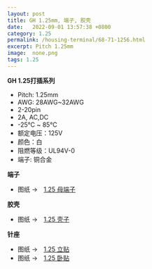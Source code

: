 ```yaml
---
layout: post
title: GH 1.25mm, 端子, 胶壳
date:   2022-09-01 13:57:38 +0800
category: 1.25
permalink: /housing-terminal/68-71-1256.html
excerpt: Pitch 1.25mm
image:  none.png
tags: 1.25
---
```



__GH 1.25打插系列__


* Pitch: 1.25mm
* AWG: 28AWG~32AWG
* 2-20pin
* 2A, AC,DC
* -25℃ ~ 85℃
* 额定电压：125V
* 颜色：白
* 阻燃等级：UL94V-0
* 端子: 铜合金


__端子__

* 图纸 →　[1.25 母端子](/assets/2022/68-1256-GH125-T-XDYT.pdf)

__胶壳__

* 图纸 →　[1.25 壳子](/assets/2022/69-1256-GH125-H-XDYT.pdf)

__针座__

* 图纸 →　[1.25 立贴](/assets/2022/70-1256-GH125-ZT.pdf)
* 图纸 →　[1.25 卧贴](/assets/2022/71-1256-GH125-ZT.pdf)




